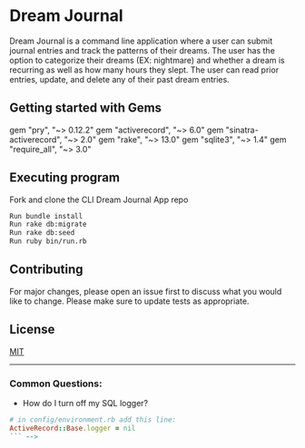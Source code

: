 
# Dream Journal
Dream Journal is a command line application where a user can submit journal entries and track the patterns of their dreams. The user has the option to categorize their dreams (EX: nightmare) and whether a dream is recurring as well as how many hours they slept. The user can read prior entries, update, and delete any of their past dream entries. 

## Getting started with Gems
gem "pry", "~> 0.12.2"
gem "activerecord", "~> 6.0"
gem "sinatra-activerecord", "~> 2.0"
gem "rake", "~> 13.0"
gem "sqlite3", "~> 1.4"
gem "require_all", "~> 3.0"

## Executing program
Fork and clone the CLI Dream Journal App repo
```bash
Run bundle install
Run rake db:migrate
Run rake db:seed
Run ruby bin/run.rb
```

## Contributing
For major changes, please open an issue first to discuss what you would like to change. Please make sure to update tests as appropriate.

## License
[MIT](https://choosealicense.com/licenses/mit/)

---
### Common Questions:
- How do I turn off my SQL logger?
```ruby
# in config/environment.rb add this line:
ActiveRecord::Base.logger = nil
``` -->
